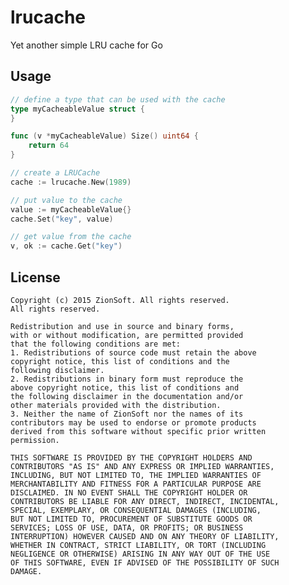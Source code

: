 # lrucache
Yet another simple LRU cache for Go

Usage
-------
```go
// define a type that can be used with the cache
type myCacheableValue struct {
}

func (v *myCacheableValue) Size() uint64 {
    return 64
}

// create a LRUCache
cache := lrucache.New(1989)

// put value to the cache
value := myCacheableValue{}
cache.Set("key", value)

// get value from the cache
v, ok := cache.Get("key")
```

License
-------
    Copyright (c) 2015 ZionSoft. All rights reserved.
    All rights reserved.
    
    Redistribution and use in source and binary forms,
    with or without modification, are permitted provided
    that the following conditions are met:
    1. Redistributions of source code must retain the above
    copyright notice, this list of conditions and the
    following disclaimer.
    2. Redistributions in binary form must reproduce the
    above copyright notice, this list of conditions and
    the following disclaimer in the documentation and/or
    other materials provided with the distribution.
    3. Neither the name of ZionSoft nor the names of its
    contributors may be used to endorse or promote products
    derived from this software without specific prior written
    permission.
    
    THIS SOFTWARE IS PROVIDED BY THE COPYRIGHT HOLDERS AND
    CONTRIBUTORS "AS IS" AND ANY EXPRESS OR IMPLIED WARRANTIES,
    INCLUDING, BUT NOT LIMITED TO, THE IMPLIED WARRANTIES OF
    MERCHANTABILITY AND FITNESS FOR A PARTICULAR PURPOSE ARE
    DISCLAIMED. IN NO EVENT SHALL THE COPYRIGHT HOLDER OR
    CONTRIBUTORS BE LIABLE FOR ANY DIRECT, INDIRECT, INCIDENTAL,
    SPECIAL, EXEMPLARY, OR CONSEQUENTIAL DAMAGES (INCLUDING,
    BUT NOT LIMITED TO, PROCUREMENT OF SUBSTITUTE GOODS OR
    SERVICES; LOSS OF USE, DATA, OR PROFITS; OR BUSINESS
    INTERRUPTION) HOWEVER CAUSED AND ON ANY THEORY OF LIABILITY,
    WHETHER IN CONTRACT, STRICT LIABILITY, OR TORT (INCLUDING
    NEGLIGENCE OR OTHERWISE) ARISING IN ANY WAY OUT OF THE USE
    OF THIS SOFTWARE, EVEN IF ADVISED OF THE POSSIBILITY OF SUCH
    DAMAGE.
